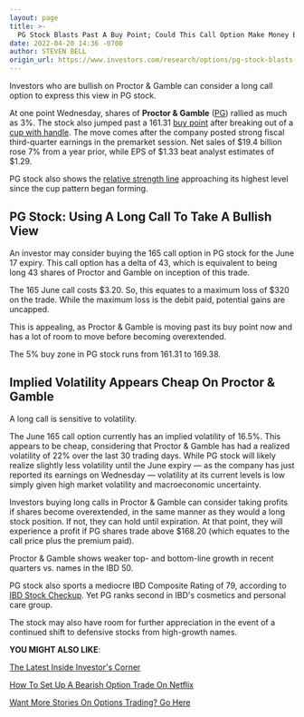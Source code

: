 ```yaml
---
layout: page
title: >-
  PG Stock Blasts Past A Buy Point; Could This Call Option Make Money By June?
date: 2022-04-20 14:36 -0700
author: STEVEN BELL
origin_url: https://www.investors.com/research/options/pg-stock-blasts-past-buy-point-could-this-call-option-make-money/
---
```






Investors who are bullish on Proctor & Gamble can consider a long call option to express this view in PG stock.




At one point Wednesday, shares of **Proctor & Gamble** ([PG](https://research.investors.com/quote.aspx?symbol=PG)) rallied as much as 3%. The stock also jumped past a 161.31 [buy point](https://www.investors.com/how-to-invest/investors-corner/chart-reading-basics-how-a-buy-point-marks-a-time-of-opportunity/) after breaking out of a [cup with handle](https://www.investors.com/how-to-invest/investors-corner/the-basics-how-to-analyze-a-stocks-cup-with-handle/). The move comes after the company posted strong fiscal third-quarter earnings in the premarket session. Net sales of $19.4 billion rose 7% from a year prior, while EPS of $1.33 beat analyst estimates of $1.29. 


PG stock also shows the [relative strength line](https://www.investors.com/how-to-invest/investors-corner/growth-stocks-breakout-specialty-tool-relative-strength-line/) approaching its highest level since the cup pattern began forming.


**PG Stock: Using A Long Call To Take A Bullish View**
------------------------------------------------------


An investor may consider buying the 165 call option in PG stock for the June 17 expiry. This call option has a delta of 43, which is equivalent to being long 43 shares of Proctor and Gamble on inception of this trade. 



The 165 June call costs $3.20. So, this equates to a maximum loss of $320 on the trade. While the maximum loss is the debit paid, potential gains are uncapped. 


This is appealing, as Proctor & Gamble is moving past its buy point now and has a lot of room to move before becoming overextended.


The 5% buy zone in PG stock runs from 161.31 to 169.38.


**Implied Volatility Appears Cheap On Proctor & Gamble**
--------------------------------------------------------


A long call is sensitive to volatility. 



The June 165 call option currently has an implied volatility of 16.5%. This appears to be cheap, considering that Proctor & Gamble has had a realized volatility of 22% over the last 30 trading days. While PG stock will likely realize slightly less volatility until the June expiry — as the company has just reported its earnings on Wednesday — volatility at its current levels is low simply given high market volatility and macroeconomic uncertainty.


Investors buying long calls in Proctor & Gamble can consider taking profits if shares become overextended, in the same manner as they would a long stock position. If not, they can hold until expiration. At that point, they will experience a profit if PG shares trade above $168.20 (which equates to the call price plus the premium paid).


Proctor & Gamble shows weaker top- and bottom-line growth in recent quarters vs. names in the IBD 50.


PG stock also sports a mediocre IBD Composite Rating of 79, according to [IBD Stock Checkup](https://research.investors.com/stock-checkup/nyse-procter-and-gamble-pg.aspx). Yet PG ranks second in IBD's cosmetics and personal care group.


The stock may also have room for further appreciation in the event of a continued shift to defensive stocks from high-growth names.


**YOU MIGHT ALSO LIKE**:


[The Latest Inside Investor's Corner](https://www.investors.com/category/how-to-invest/investors-corner/)


[How To Set Up A Bearish Option Trade On Netflix](https://www.investors.com/research/options/a-bearish-option-strategy-for-netflix-stock-earnings/)


[Want More Stories On Options Trading? Go Here](https://www.investors.com/category/research/options/)




